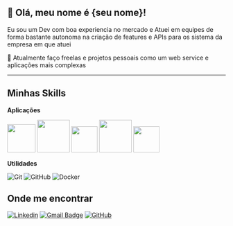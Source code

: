 ## 💜 Olá, meu nome é {seu nome}!

Eu sou um Dev com boa experiencia no mercado e Atuei em equipes de forma bastante autonoma na criação de features e APIs para os sistema da empresa em que atuei

🔭 Atualmente faço freelas e projetos pessoais como um web service e aplicações mais complexas 


---

## Minhas Skills

**Aplicações**

<img width="65" heigth="65" src="https://cdn.jsdelivr.net/gh/devicons/devicon@latest/icons/java/java-original-wordmark.svg" /> <img width="75" heigth="75" src="https://cdn.jsdelivr.net/gh/devicons/devicon@latest/icons/spring/spring-original-wordmark.svg" />
<img width="60" heigth="60" src="https://cdn.jsdelivr.net/gh/devicons/devicon@latest/icons/typescript/typescript-original.svg" />
<img width="75" heigth="75" src="https://cdn.jsdelivr.net/gh/devicons/devicon@latest/icons/nodejs/nodejs-original-wordmark.svg" />
<img width="60" heigth="60" src="https://cdn.jsdelivr.net/gh/devicons/devicon@latest/icons/angularjs/angularjs-original.svg" />
          
          
          
          
          

**Utilidades**

![Git](https://img.shields.io/badge/-Git-333333?style=flat&logo=git)
![GitHub](https://img.shields.io/badge/-GitHub-333333?style=flat&logo=github)
![Docker](https://img.shields.io/badge/-Docker-333333?style=flat&logo=docker)






## Onde me encontrar

[![Linkedin](https://img.shields.io/badge/-linkedin-blue?style=flat-square&logo=Linkedin&logoColor=white&link=LINK-DO-SEU-LINKEDIN)](https://www.linkedin.com/in/wendel-silva-b874877a/)
[![Gmail Badge](https://img.shields.io/badge/-email-006bed?style=flat-square&logo=Gmail&logoColor=white&link=wendelsilva043@gmail.com)](wendelsilva043@gmil.com)
[![GitHub](https://img.shields.io/github/followers/iuricode?label=follow&style=social)](LINK-DO-SEU-GITHUB)
